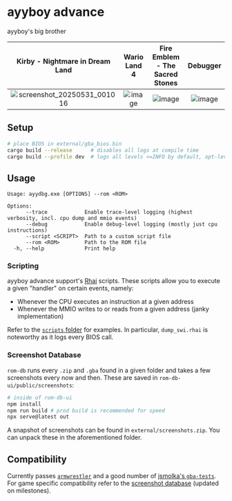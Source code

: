 # ayyboy advance
ayyboy's big brother

|                                        Kirby - Nightmare in Dream Land                                         |  Wario Land 4  |   Fire Emblem - The Sacred Stones       |                           Debugger                                          |
| :------------------------------------------------------------------------------------------------------------: | :----------: |:----------: | :---------------------------------------------------------------------------------------: |
| ![screenshot_20250531_001016](https://github.com/user-attachments/assets/570c7d4b-a593-4633-b7eb-474f98fd7ed8) | ![image](https://github.com/user-attachments/assets/fe3492f8-4f5e-4cb6-b795-cf8e3770a6e1) | ![image](https://github.com/user-attachments/assets/bf519a58-f5d7-4f00-8439-6909de2d83e4)             | ![image](https://github.com/user-attachments/assets/ba13412a-61ee-486c-9bbc-96bc61e4cf44) |




## Setup
```bash
# place BIOS in external/gba_bios.bin
cargo build --release      # disables all logs at compile time
cargo build --profile dev  # logs all levels <=INFO by default, opt-level 3 for performance
```

## Usage
```
Usage: ayydbg.exe [OPTIONS] --rom <ROM>

Options:
      --trace            Enable trace-level logging (highest verbosity, incl. cpu dump and mmio events)
      --debug            Enable debug-level logging (mostly just cpu instructions)
      --script <SCRIPT>  Path to a custom script file
      --rom <ROM>        Path to the ROM file
  -h, --help             Print help
```

### Scripting
ayyboy advance support's [Rhai](https://rhai.rs/) scripts. These scripts allow you to execute a given "handler" on certain events, namely:
* Whenever the CPU executes an instruction at a given address
* Whenever the MMIO writes to or reads from a given address (janky implementation)

Refer to the [`scripts` folder](https://github.com/ioncodes/ayyboy-advance/tree/master/scripts) for examples. In particular, `dump_swi.rhai` is noteworthy as it logs every BIOS call.

### Screenshot Database
`rom-db` runs every `.zip` and `.gba` found in a given folder and takes a few screenshots every now and then. These are saved in `rom-db-ui/public/screenshots`:
```bash
# inside of rom-db-ui
npm install
npm run build # prod build is recommended for speed
npx serve@latest out
```

A snapshot of screenshots can be found in `external/screenshots.zip`. You can unpack these in the aforementioned folder.

## Compatibility
Currently passes [`armwrestler`](https://github.com/destoer/armwrestler-gba-fixed/tree/master) and a good number of [jsmolka's `gba-tests`](https://github.com/jsmolka/gba-tests). For game specific compatibility refer to the [screenshot database](https://ayyadvance.layle.dev/) (updated on milestones).
